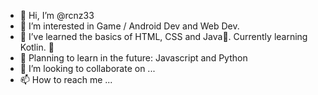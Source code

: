 - 👋 Hi, I’m @rcnz33
- 👀 I’m interested in Game / Android Dev and Web Dev.
- 🌱 I’ve learned the basics of HTML, CSS and Java🤗. Currently learning Kotlin. 💖
- 📅 Planning to learn in the future: Javascript and Python
- 💞️ I’m looking to collaborate on ...
- 📫 How to reach me ...

<!---
rcnz33/rcnz33 is a ✨ special ✨ repository because its `README.md` (this file) appears on your GitHub profile.
You can click the Preview link to take a look at your changes.
--->
